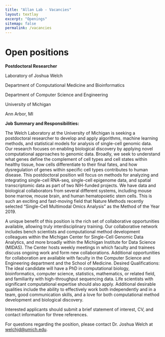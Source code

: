 ```yaml
---
title: "Allan Lab - Vacancies"
layout: textlay
excerpt: "Openings"
sitemap: false
permalink: /vacancies
---
```


# Open positions

**Postdoctoral Researcher**

Laboratory of Joshua Welch

Department of Computational Medicine and Bioinformatics

Department of Computer Science and Engineering

University of Michigan

Ann Arbor, MI

**Job Summary and Responsibilities:**

The Welch Laboratory at the University of Michigan is seeking a postdoctoral researcher to
develop and apply algorithms, machine learning methods, and statistical models for analysis of
single-cell genomic data. Our research focuses on enabling biological discovery by applying
novel computational approaches to genomic data. Broadly, we seek to understand what genes
define the complement of cell types and cell states within healthy tissue, how cells differentiate
to their final fates, and how dysregulation of genes within specific cell types contributes to
human disease. This postdoctoral position will focus on methods for analyzing and integrating
single-cell RNA-seq, single-cell epigenome data, and spatial transcriptomic data as part of two
NIH-funded projects. We have data and biological collaborators from several different systems,
including mouse bone marrow, mouse brain, and human hematopoietic stem cells. This is such
an exciting and fast-moving field that Nature Methods recently selected “Single-Cell Multimodal
Omics Analysis” as the Method of the Year 2019.

A unique benefit of this position is the rich set of collaborative opportunities available, allowing
truly interdisciplinary training. Our collaborative network includes bench scientists and
computational method development colleagues within the Michigan Center for Single-Cell
Genomic Data Analytics, and more broadly within the Michigan Institute for Data Science
(MIDAS). The Center hosts weekly meetings in which faculty and trainees discuss ongoing work
and form new collaborations. Additional opportunities for collaboration are available with
faculty in the Computer Science and Engineering department and the School of Medicine.
Desired Qualifications:
The ideal candidate will have a PhD in computational biology, bioinformatics, computer science,
statistics, mathematics, or related field, and familiarity with high-throughput sequencing data.
Life scientists with significant computational expertise should also apply. Additional desirable
qualities include the ability to effectively work both independently and in a team, good
communication skills, and a love for both computational method development and biological
discovery.

Interested applicants should submit a brief statement of interest, CV, and contact information
for three references. 

For questions regarding the position, please contact Dr. Joshua Welch at
welchjd@umich.edu.
